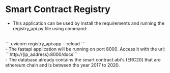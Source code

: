 # Smart Contract Registry

- This application can be used by install the requirements and running the registry_api.py file using command: 
<br>
``` uvicorn registry_api:app --reload ```
<br>
- The fastapi application will be running on port 8000. Access it with the url: ```http://{ip_address}:8000/docs```
<br>
- The database already contains the smart contract abi's (ERC20) that are ethereum chain and is between the year 2017 to 2020.
